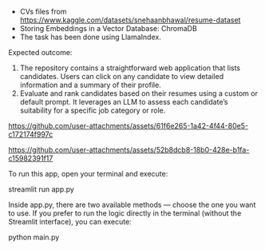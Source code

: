- CVs files from https://www.kaggle.com/datasets/snehaanbhawal/resume-dataset
- Storing Embeddings in a Vector Database: ChromaDB
- The task has been done using LlamaIndex.
  
Expected outcome:
1. The repository contains a straightforward web application that lists candidates. Users can click on any candidate to view detailed information and a summary of their profile.
2. Evaluate and rank candidates based on their resumes using a custom or default prompt. It leverages an LLM to assess each candidate’s suitability for a specific job category or role.





https://github.com/user-attachments/assets/61f6e265-1a42-4f44-80e5-c172174f997c





https://github.com/user-attachments/assets/52b8dcb8-18b0-428e-b1fa-c15982391f17




To run this app, open your terminal and execute:

streamlit run app.py

Inside app.py, there are two available methods — choose the one you want to use.
If you prefer to run the logic directly in the terminal (without the Streamlit interface), you can execute:

python main.py
